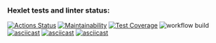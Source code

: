 ### Hexlet tests and linter status:
[![Actions Status](https://github.com/yakovlevaos/frontend-project-lvl2/workflows/hexlet-check/badge.svg)](https://github.com/yakovlevaos/frontend-project-lvl2/actions)
[![Maintainability](https://api.codeclimate.com/v1/badges/fd89ae60e914a5c0f4d1/maintainability)](https://codeclimate.com/github/yakovlevaos/frontend-project-lvl2/maintainability)
[![Test Coverage](https://api.codeclimate.com/v1/badges/fd89ae60e914a5c0f4d1/test_coverage)](https://codeclimate.com/github/yakovlevaos/frontend-project-lvl2/test_coverage)
![workflow build](https://github.com/yakovlevaos/frontend-project-lvl2/actions/workflows/tests.yml/badge.svg?event=push)
[![asciicast](https://asciinema.org/a/CeCGO1BFl83RSnigWnOqnISWY.svg)](https://asciinema.org/a/CeCGO1BFl83RSnigWnOqnISWY)
[![asciicast](https://asciinema.org/a/yp9BVg9jalsN5lIzkwZR2KsAT.svg)](https://asciinema.org/a/yp9BVg9jalsN5lIzkwZR2KsAT)
[![asciicast](https://asciinema.org/a/41FzrYG22yb5nvVNOsnBa2e1u.svg)](https://asciinema.org/a/41FzrYG22yb5nvVNOsnBa2e1u)